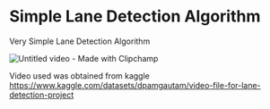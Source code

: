 # Simple Lane Detection Algorithm
Very Simple Lane Detection Algorithm

![Untitled video - Made with Clipchamp](https://github.com/ahmaddaoud2003/Simple-Lane-Detection-Algorithm/assets/145913339/2ea1eeb7-6ac4-4f13-b90a-a3dab2fc0e41)

Video used was obtained from kaggle
https://www.kaggle.com/datasets/dpamgautam/video-file-for-lane-detection-project
